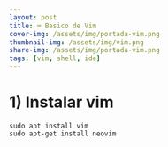 ```yaml
---
layout: post
title: ⌨️ Basico de Vim
cover-img: /assets/img/portada-vim.png
thumbnail-img: /assets/img/vim.png
share-img: /assets/img/portada-vim.png
tags: [vim, shell, ide]
---
```


# 1) Instalar vim

```shell
sudo apt install vim
sudo apt-get install neovim
```

